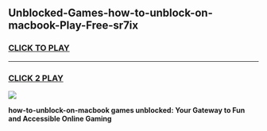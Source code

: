 
## Unblocked-Games-how-to-unblock-on-macbook-Play-Free-sr7ix
<h3>
<a href="https://premium76.site?title=how-to-unblock-on-macbook&ref=20M">CLICK TO PLAY</a></h3>
<hr>

<h3>
<a href="https://premium76.site?title=how-to-unblock-on-macbook&ref=20M">CLICK 2 PLAY</a>
  
</h3>

<a href="https://premium76.site?title=how-to-unblock-on-macbook&ref=19M"><img src="https://clearcache.store/games.png"></a>


**how-to-unblock-on-macbook games unblocked: Your Gateway to Fun and Accessible Online Gaming**
